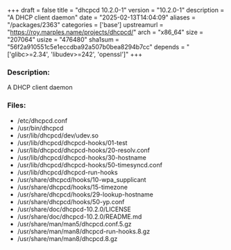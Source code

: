 +++
draft = false
title = "dhcpcd 10.2.0-1"
version = "10.2.0-1"
description = "A DHCP client daemon"
date = "2025-02-13T14:04:09"
aliases = "/packages/2363"
categories = ['base']
upstreamurl = "https://roy.marples.name/projects/dhcpcd/"
arch = "x86_64"
size = "207064"
usize = "476480"
sha1sum = "56f2a910551c5e1eccdba92a507b0bea8294b7cc"
depends = "['glibc>=2.34', 'libudev>=242', 'openssl']"
+++
### Description: 
A DHCP client daemon

### Files: 
* /etc/dhcpcd.conf
* /usr/bin/dhcpcd
* /usr/lib/dhcpcd/dev/udev.so
* /usr/lib/dhcpcd/dhcpcd-hooks/01-test
* /usr/lib/dhcpcd/dhcpcd-hooks/20-resolv.conf
* /usr/lib/dhcpcd/dhcpcd-hooks/30-hostname
* /usr/lib/dhcpcd/dhcpcd-hooks/50-timesyncd.conf
* /usr/lib/dhcpcd/dhcpcd-run-hooks
* /usr/share/dhcpcd/hooks/10-wpa_supplicant
* /usr/share/dhcpcd/hooks/15-timezone
* /usr/share/dhcpcd/hooks/29-lookup-hostname
* /usr/share/dhcpcd/hooks/50-yp.conf
* /usr/share/doc/dhcpcd-10.2.0/LICENSE
* /usr/share/doc/dhcpcd-10.2.0/README.md
* /usr/share/man/man5/dhcpcd.conf.5.gz
* /usr/share/man/man8/dhcpcd-run-hooks.8.gz
* /usr/share/man/man8/dhcpcd.8.gz
